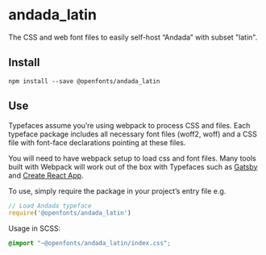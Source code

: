 
# andada_latin

The CSS and web font files to easily self-host “Andada” with subset "latin".

## Install

`npm install --save @openfonts/andada_latin`

## Use

Typefaces assume you’re using webpack to process CSS and files. Each typeface
package includes all necessary font files (woff2, woff) and a CSS file with
font-face declarations pointing at these files.

You will need to have webpack setup to load css and font files. Many tools built
with Webpack will work out of the box with Typefaces such as [Gatsby](https://github.com/gatsbyjs/gatsby)
and [Create React App](https://github.com/facebookincubator/create-react-app).

To use, simply require the package in your project’s entry file e.g.

```javascript
// Load Andada typeface
require('@openfonts/andada_latin')
```

Usage in SCSS:
```scss
@import "~@openfonts/andada_latin/index.css";
```
